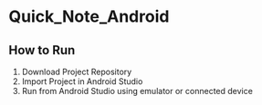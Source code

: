 # Quick_Note_Android
## How to Run
1. Download Project Repository
2. Import Project in Android Studio
3. Run from Android Studio using emulator or connected device
